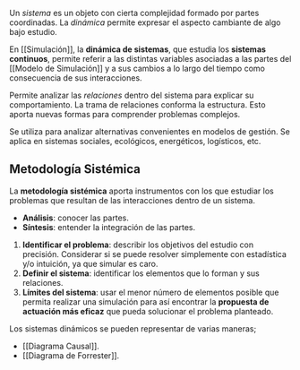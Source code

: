 Un _sistema_ es un objeto con cierta complejidad formado por partes coordinadas. La _dinámica_ permite expresar el aspecto cambiante de algo bajo estudio.

En [[Simulación]], la **dinámica de sistemas**, que estudia los **sistemas continuos**, permite referir a las distintas variables asociadas a las partes del [[Modelo de Simulación]] y a sus cambios a lo largo del tiempo como consecuencia de sus interacciones.

Permite analizar las _relaciones_ dentro del sistema para explicar su comportamiento. La trama de relaciones conforma la estructura. Esto aporta nuevas formas para comprender problemas complejos.

Se utiliza para analizar alternativas convenientes en modelos de gestión. Se aplica en sistemas sociales, ecológicos, energéticos, logísticos, etc.

## Metodología Sistémica

La **metodología sistémica** aporta instrumentos con los que estudiar los problemas que resultan de las interacciones dentro de un sistema.

- **Análisis**: conocer las partes.
- **Síntesis**: entender la integración de las partes.

1. **Identificar el problema**: describir los objetivos del estudio con precisión. Considerar si se puede resolver simplemente con estadística y/o intuición, ya que simular es caro.
2. **Definir el sistema**: identificar los elementos que lo forman y sus relaciones.
3. **Límites del sistema**: usar el menor número de elementos posible que permita realizar una simulación para así encontrar la **propuesta de actuación más eficaz** que pueda solucionar el problema planteado.

Los sistemas dinámicos se pueden representar de varias maneras;

- [[Diagrama Causal]].
- [[Diagrama de Forrester]].
